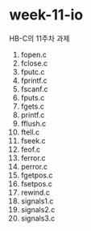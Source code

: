 # week-11-io
HB-C의 11주차 과제

1. fopen.c
2. fclose.c
3. fputc.c
4. fprintf.c
5. fscanf.c
6. fputs.c
7. fgets.c
8. printf.c
9. fflush.c
10. ftell.c
11. fseek.c
12. feof.c
13. ferror.c
14. perror.c
15. fgetpos.c
16. fsetpos.c
17. rewind.c
18. signals1.c
19. signals2.c
20. signals3.c
